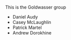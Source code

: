 This is the Goldwasser group

 - Daniel Audy
 - Casey McLaughlin
 - Patrick Martel
 - Andrew Dorokhine
